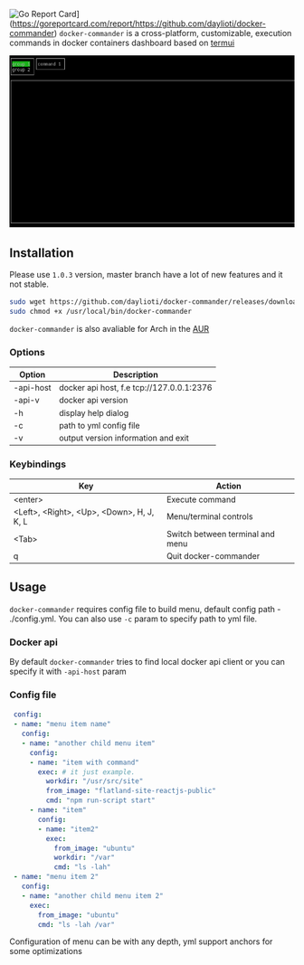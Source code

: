 ![Go Report Card](https://goreportcard.com/badge/https://github.com/daylioti/docker-commander)](https://goreportcard.com/report/https://github.com/daylioti/docker-commander)
<code>docker-commander</code> is a cross-platform, customizable, execution commands in docker containers dashboard based on <a href="https://github.com/gizak/termui">termui</a>

<img src="./_examples/example.gif" ></img>

## Installation
Please use `1.0.3` version, master branch have a lot of new features and it not stable.

```bash
sudo wget https://github.com/daylioti/docker-commander/releases/download/1.0.3/docker-commander_linux_amd64 -O /usr/local/bin/docker-commander
sudo chmod +x /usr/local/bin/docker-commander
```

`docker-commander` is also avaliable for Arch in the <a href="https://aur.archlinux.org/packages/docker-commander">AUR</a>

### Options

Option | Description
--- | ---
-api-host| docker api host, f.e tcp://127.0.0.1:2376
-api-v | docker api version
-h	| display help dialog
-c  | path to yml config file
-v	| output version information and exit

### Keybindings

Key | Action
--- | ---
\<enter\> | Execute command
\<Left\>, \<Right\>, \<Up\>, \<Down\>, H, J, K, L  | Menu/terminal controls 
\<Tab\> | Switch between terminal and menu
q | Quit docker-commander

## Usage

`docker-commander` requires config file to build menu, default config path - ./config.yml.
 You can also use `-c` param to specify path to yml file.
### Docker api
By default `docker-commander` tries to find local docker api client or you can specify it with 
`-api-host` param
 
### Config file
 ```yaml
  config:
  - name: "menu item name"
    config:
    - name: "another child menu item"
      config:
      - name: "item with command"
        exec: # it just example.
          workdir: "/usr/src/site"
          from_image: "flatland-site-reactjs-public"
          cmd: "npm run-script start"
      - name: "item"
        config:
        - name: "item2"
          exec:
            from_image: "ubuntu"
            workdir: "/var"
            cmd: "ls -lah"      
  - name: "menu item 2"
    config:
    - name: "another child menu item 2"
      exec:
        from_image: "ubuntu"
        cmd: "ls -lah /var"
  ```
  Configuration of menu can be with any depth, yml support anchors for some optimizations
